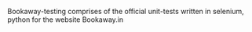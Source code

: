 Bookaway-testing comprises of the official unit-tests written in selenium, python for the website Bookaway.in
